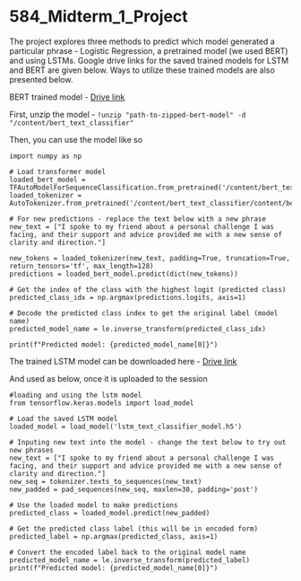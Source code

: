 # 584_Midterm_1_Project

The project explores three methods to predict which model generated a particular phrase - Logistic Regression, a pretrained model (we used BERT) and using LSTMs. Google drive links for the saved trained models for LSTM and BERT are given below. Ways to utilize these trained models are also presented below.

BERT trained model - [Drive link](https://drive.google.com/file/d/1IEPQqdtpMjXqp89rmzmV_5Otyf1l6KV4/view?pli=1)

First, unzip the model - 
`!unzip "path-to-zipped-bert-model" -d "/content/bert_text_classifier"`

Then, you can use the model like so
```
import numpy as np

# Load transformer model
loaded_bert_model = TFAutoModelForSequenceClassification.from_pretrained('/content/bert_text_classifier/content/bert_text_classifier')
loaded_tokenizer = AutoTokenizer.from_pretrained('/content/bert_text_classifier/content/bert_text_classifier')

# For new predictions - replace the text below with a new phrase
new_text = ["I spoke to my friend about a personal challenge I was facing, and their support and advice provided me with a new sense of clarity and direction."]

new_tokens = loaded_tokenizer(new_text, padding=True, truncation=True, return_tensors='tf', max_length=128)
predictions = loaded_bert_model.predict(dict(new_tokens))

# Get the index of the class with the highest logit (predicted class)
predicted_class_idx = np.argmax(predictions.logits, axis=1)

# Decode the predicted class index to get the original label (model name)
predicted_model_name = le.inverse_transform(predicted_class_idx)

print(f"Predicted model: {predicted_model_name[0]}")
```

The trained LSTM model can be downloaded here - [Drive link](https://drive.google.com/file/d/1M611jf3JYdwKd94vHt3yndH9cjb86K33/view?usp=sharing)

And used as below, once it is uploaded to the session 
```
#loading and using the lstm model
from tensorflow.keras.models import load_model

# Load the saved LSTM model
loaded_model = load_model('lstm_text_classifier_model.h5')

# Inputing new text into the model - change the text below to try out new phrases
new_text = ["I spoke to my friend about a personal challenge I was facing, and their support and advice provided me with a new sense of clarity and direction."]
new_seq = tokenizer.texts_to_sequences(new_text)
new_padded = pad_sequences(new_seq, maxlen=30, padding='post')

# Use the loaded model to make predictions
predicted_class = loaded_model.predict(new_padded)

# Get the predicted class label (this will be in encoded form)
predicted_label = np.argmax(predicted_class, axis=1)

# Convert the encoded label back to the original model name
predicted_model_name = le.inverse_transform(predicted_label)
print(f"Predicted model: {predicted_model_name[0]}")
```
